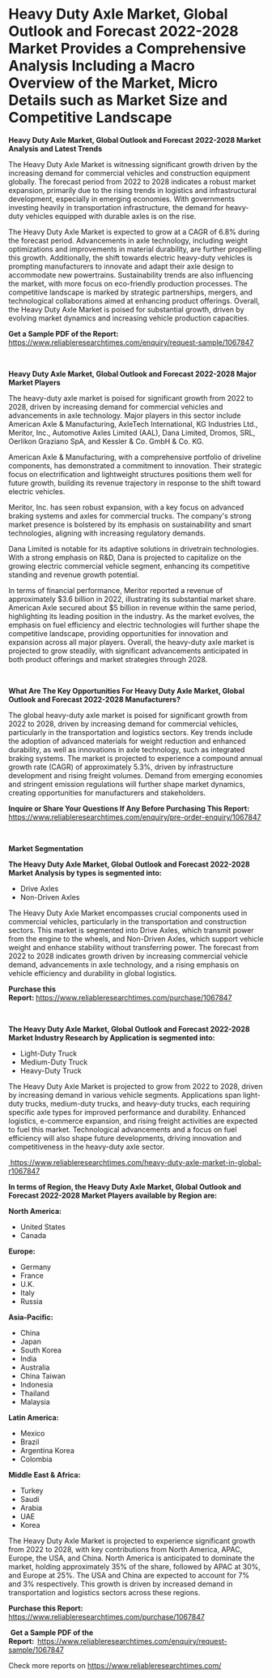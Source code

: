 <p><h1>Heavy Duty Axle Market, Global Outlook and Forecast 2022-2028 Market Provides a Comprehensive Analysis Including a Macro Overview of the Market, Micro Details such as Market Size and Competitive Landscape</h1></p><p><strong>Heavy Duty Axle Market, Global Outlook and Forecast 2022-2028 Market Analysis and Latest Trends</strong></p>
<p><p>The Heavy Duty Axle Market is witnessing significant growth driven by the increasing demand for commercial vehicles and construction equipment globally. The forecast period from 2022 to 2028 indicates a robust market expansion, primarily due to the rising trends in logistics and infrastructural development, especially in emerging economies. With governments investing heavily in transportation infrastructure, the demand for heavy-duty vehicles equipped with durable axles is on the rise.</p><p>The Heavy Duty Axle Market is expected to grow at a CAGR of 6.8% during the forecast period. Advancements in axle technology, including weight optimizations and improvements in material durability, are further propelling this growth. Additionally, the shift towards electric heavy-duty vehicles is prompting manufacturers to innovate and adapt their axle design to accommodate new powertrains. Sustainability trends are also influencing the market, with more focus on eco-friendly production processes. The competitive landscape is marked by strategic partnerships, mergers, and technological collaborations aimed at enhancing product offerings. Overall, the Heavy Duty Axle Market is poised for substantial growth, driven by evolving market dynamics and increasing vehicle production capacities.</p></p>
<p><strong>Get a Sample PDF of the Report:&nbsp;</strong> <a href="https://www.reliableresearchtimes.com/enquiry/request-sample/1067847?utm_campaign=3031&utm_medium=2&utm_source=Github&utm_content=ia&utm_term=21032025&utm_id=heavy-duty-axle-market-global-outlook-and-forecast-2022-2028">https://www.reliableresearchtimes.com/enquiry/request-sample/1067847</a></p>
<p>&nbsp;</p>
<p><strong>Heavy Duty Axle Market, Global Outlook and Forecast 2022-2028 Major Market Players</strong></p>
<p><p>The heavy-duty axle market is poised for significant growth from 2022 to 2028, driven by increasing demand for commercial vehicles and advancements in axle technology. Major players in this sector include American Axle & Manufacturing, AxleTech International, KG Industries Ltd., Meritor, Inc., Automotive Axles Limited (AAL), Dana Limited, Dromos, SRL, Oerlikon Graziano SpA, and Kessler & Co. GmbH & Co. KG.</p><p>American Axle & Manufacturing, with a comprehensive portfolio of driveline components, has demonstrated a commitment to innovation. Their strategic focus on electrification and lightweight structures positions them well for future growth, building its revenue trajectory in response to the shift toward electric vehicles.</p><p>Meritor, Inc. has seen robust expansion, with a key focus on advanced braking systems and axles for commercial trucks. The company's strong market presence is bolstered by its emphasis on sustainability and smart technologies, aligning with increasing regulatory demands.</p><p>Dana Limited is notable for its adaptive solutions in drivetrain technologies. With a strong emphasis on R&D, Dana is projected to capitalize on the growing electric commercial vehicle segment, enhancing its competitive standing and revenue growth potential.</p><p>In terms of financial performance, Meritor reported a revenue of approximately $3.6 billion in 2022, illustrating its substantial market share. American Axle secured about $5 billion in revenue within the same period, highlighting its leading position in the industry. As the market evolves, the emphasis on fuel efficiency and electric technologies will further shape the competitive landscape, providing opportunities for innovation and expansion across all major players. Overall, the heavy-duty axle market is projected to grow steadily, with significant advancements anticipated in both product offerings and market strategies through 2028.</p></p>
<p>&nbsp;</p>
<p><strong>What Are The Key Opportunities For Heavy Duty Axle Market, Global Outlook and Forecast 2022-2028 Manufacturers?</strong></p>
<p><p>The global heavy-duty axle market is poised for significant growth from 2022 to 2028, driven by increasing demand for commercial vehicles, particularly in the transportation and logistics sectors. Key trends include the adoption of advanced materials for weight reduction and enhanced durability, as well as innovations in axle technology, such as integrated braking systems. The market is projected to experience a compound annual growth rate (CAGR) of approximately 5.3%, driven by infrastructure development and rising freight volumes. Demand from emerging economies and stringent emission regulations will further shape market dynamics, creating opportunities for manufacturers and stakeholders.</p></p>
<p><strong>Inquire or Share Your Questions If Any Before Purchasing This Report:</strong> <a href="https://www.reliableresearchtimes.com/enquiry/pre-order-enquiry/1067847?utm_campaign=3031&utm_medium=2&utm_source=Github&utm_content=ia&utm_term=21032025&utm_id=heavy-duty-axle-market-global-outlook-and-forecast-2022-2028">https://www.reliableresearchtimes.com/enquiry/pre-order-enquiry/1067847</a></p>
<p>&nbsp;</p>
<p><strong>Market Segmentation</strong></p>
<p><strong>The Heavy Duty Axle Market, Global Outlook and Forecast 2022-2028 Market Analysis by types is segmented into:</strong></p>
<p><ul><li>Drive Axles</li><li>Non-Driven Axles</li></ul></p>
<p><p>The Heavy Duty Axle Market encompasses crucial components used in commercial vehicles, particularly in the transportation and construction sectors. This market is segmented into Drive Axles, which transmit power from the engine to the wheels, and Non-Driven Axles, which support vehicle weight and enhance stability without transferring power. The forecast from 2022 to 2028 indicates growth driven by increasing commercial vehicle demand, advancements in axle technology, and a rising emphasis on vehicle efficiency and durability in global logistics.</p></p>
<p><strong>Purchase this Report:&nbsp;</strong><a href="https://www.reliableresearchtimes.com/purchase/1067847?utm_campaign=3031&utm_medium=2&utm_source=Github&utm_content=ia&utm_term=21032025&utm_id=heavy-duty-axle-market-global-outlook-and-forecast-2022-2028">https://www.reliableresearchtimes.com/purchase/1067847</a></p>
<p>&nbsp;</p>
<p><strong>The Heavy Duty Axle Market, Global Outlook and Forecast 2022-2028 Market Industry Research by Application is segmented into:</strong></p>
<p><ul><li>Light-Duty Truck</li><li>Medium-Duty Truck</li><li>Heavy-Duty Truck</li></ul></p>
<p><p>The Heavy Duty Axle Market is projected to grow from 2022 to 2028, driven by increasing demand in various vehicle segments. Applications span light-duty trucks, medium-duty trucks, and heavy-duty trucks, each requiring specific axle types for improved performance and durability. Enhanced logistics, e-commerce expansion, and rising freight activities are expected to fuel this market. Technological advancements and a focus on fuel efficiency will also shape future developments, driving innovation and competitiveness in the heavy-duty axle sector.</p></p>
<p><a href="https://www.reliableresearchtimes.com/heavy-duty-axle-market-in-global-r1067847?utm_campaign=3031&utm_medium=2&utm_source=Github&utm_content=ia&utm_term=21032025&utm_id=heavy-duty-axle-market-global-outlook-and-forecast-2022-2028">&nbsp;https://www.reliableresearchtimes.com/heavy-duty-axle-market-in-global-r1067847</a></p>
<p><strong>In terms of Region, the Heavy Duty Axle Market, Global Outlook and Forecast 2022-2028 Market Players available by Region are:</strong></p>
<p>
    <p> <strong> North America: </strong>
        <ul>
            <li>United States</li>
            <li>Canada</li>
        </ul>
        </p> 
    <p> <strong> Europe: </strong>
        <ul>
            <li>Germany</li>
            <li>France</li>
            <li>U.K.</li>
            <li>Italy</li>
            <li>Russia</li>
        </ul>
        </p> 
    <p> <strong> Asia-Pacific: </strong>
        <ul>
            <li>China</li>
            <li>Japan</li>
            <li>South Korea</li>
            <li>India</li>
            <li>Australia</li>
            <li>China Taiwan</li>
            <li>Indonesia</li>
            <li>Thailand</li>
            <li>Malaysia</li>
        </ul>
        </p> 
    <p> <strong> Latin America: </strong>
        <ul>
            <li>Mexico</li>
            <li>Brazil</li>
            <li>Argentina Korea</li>
            <li>Colombia</li>
        </ul>
        </p> 
    <p> <strong> Middle East & Africa: </strong>
        <ul>
            <li>Turkey</li>
            <li>Saudi</li>
            <li>Arabia</li>
            <li>UAE</li>
            <li>Korea</li>
        </ul>
    </p>
    </p>
<p><p>The Heavy Duty Axle Market is projected to experience significant growth from 2022 to 2028, with key contributions from North America, APAC, Europe, the USA, and China. North America is anticipated to dominate the market, holding approximately 35% of the share, followed by APAC at 30%, and Europe at 25%. The USA and China are expected to account for 7% and 3% respectively. This growth is driven by increased demand in transportation and logistics sectors across these regions.</p></p>
<p><strong>Purchase this Report: </strong><a href="https://www.reliableresearchtimes.com/purchase/1067847?utm_campaign=3031&utm_medium=2&utm_source=Github&utm_content=ia&utm_term=21032025&utm_id=heavy-duty-axle-market-global-outlook-and-forecast-2022-2028">https://www.reliableresearchtimes.com/purchase/1067847</a></p>
<p>&nbsp;<strong>Get a Sample PDF of the Report:&nbsp;&nbsp;</strong><a href="https://www.reliableresearchtimes.com/enquiry/request-sample/1067847?utm_campaign=3031&utm_medium=2&utm_source=Github&utm_content=ia&utm_term=21032025&utm_id=heavy-duty-axle-market-global-outlook-and-forecast-2022-2028">https://www.reliableresearchtimes.com/enquiry/request-sample/1067847</a></p>
<p><strong></strong></p>
<p>Check more reports on <a href="https://www.reliableresearchtimes.com/?utm_campaign=3031&utm_medium=2&utm_source=Github&utm_content=ia&utm_term=21032025&utm_id=heavy-duty-axle-market-global-outlook-and-forecast-2022-2028">https://www.reliableresearchtimes.com/</a></p>
